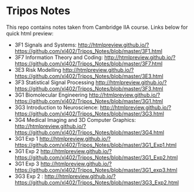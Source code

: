 # Tripos Notes
This repo contains notes taken from Cambridge IIA course. Links below for quick html preview:
* 3F1 Signals and Systems: http://htmlpreview.github.io/?https://github.com/xl402/Tripos_Notes/blob/master/3F1.html
* 3F7 Information Theory and Coding: http://htmlpreview.github.io/?https://github.com/xl402/Tripos_Notes/blob/master/3F7.html
* 3E3 Risk Modelling http://htmlpreview.github.io/?https://github.com/xl402/Tripos_Notes/blob/master/3E3.html
* 3F3 Statistical Signal Processing http://htmlpreview.github.io/?https://github.com/xl402/Tripos_Notes/blob/master/3F3.html
* 3G1 Biomolecular Engineering http://htmlpreview.github.io/?https://github.com/xl402/Tripos_Notes/blob/master/3G1.html
* 3G3 Introduction to Neuroscience: http://htmlpreview.github.io/?https://github.com/xl402/Tripos_Notes/blob/master/3G3.html
* 3G4 Medical Imaging and 3D Computer Graphics: http://htmlpreview.github.io/?https://github.com/xl402/Tripos_Notes/blob/master/3G4.html
* 3G1 Exp 1 http://htmlpreview.github.io/?https://github.com/xl402/Tripos_Notes/blob/master/3G1_Exp1.html
* 3G1 Exp 2 http://htmlpreview.github.io/?https://github.com/xl402/Tripos_Notes/blob/master/3G1_Exp2.html
* 3G1 Exp 3 http://htmlpreview.github.io/?https://github.com/xl402/Tripos_Notes/blob/master/3G1_exp3.html
* 3G3 Exp 2 : http://htmlpreview.github.io/?https://github.com/xl402/Tripos_Notes/blob/master/3G3_Exp2.html
